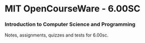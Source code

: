 # MIT OpenCourseWare - 6.00SC
### Introduction to Computer Science and Programming

Notes, assignments, quizzes and tests for 6.00sc.
